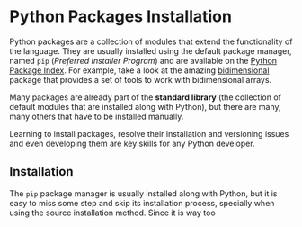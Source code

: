 # Python Packages Installation

Python packages are a collection of modules that extend the functionality of the language. They are usually installed using the default package manager, named `pip` (*Preferred Installer Program*) and are available on the [Python Package Index](https://pypi.org/). For example, take a look at the amazing [bidimensional](https://pypi.org/project/bidimensional/) package that provides a set of tools to work with bidimensional arrays.

Many packages are already part of the **standard library** (the collection of default modules that are installed along with Python), but there are many, many others that have to be installed manually.

Learning to install packages, resolve their installation and versioning issues and even developing them are key skills for any Python developer.

## Installation

The `pip` package manager is usually installed along with Python, but it is easy to miss some step and skip its installation process, specially when using the source installation method. Since it is way too

